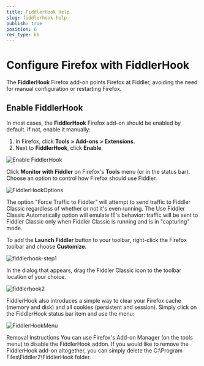 ```yaml
---
title: FiddlerHook Help
slug: fiddlerhook-help
publish: true
position: 6
res_type: kb
---
```


<!-- http://fiddler2.com/Fiddler2/addons/fiddlerhook/ -->

Configure Firefox with FiddlerHook
==================================

The **FiddlerHook** Firefox add-on points Firefox at Fiddler, avoiding the need for manual configuration or restarting Firefox.

Enable FiddlerHook
------------------

In most cases, the **FiddlerHook** Firefox add-on should be enabled by default. If not, enable it manually:

1. In Firefox, click **Tools > Add-ons > Extensions**.
2. Next to **FiddlerHook**, click **Enable**.

 ![Enable FiddlerHook][1]
 
Click **Monitor with Fiddler** on Firefox's **Tools** menu (or in the status bar).  Choose an option to control how Firefox should use Fiddler.  

![FiddlerHookOptions](../images/FiddlerHookOptions.png)  

The option "Force Traffic to Fiddler" will attempt to send traffic to Fiddler Classic regardless of whether or not it's even running. The Use Fiddler Classic Automatically option will emulate IE's behavior: traffic will be sent to Fiddler Classic only when Fiddler Classic is running and is in "capturing" mode.

To add the **Launch Fiddler** button to your toolbar, right-click the Firefox toolbar and choose **Customize.**  

![fiddlerhook-step1](../images/fiddlerhook-step1.png)

In the dialog that appears, drag the Fiddler Classic icon to the toolbar location of your choice.  

![fiddlerhook2](../images/fiddlerhook2.png)

FiddlerHook also introduces a simple way to clear your Firefox cache (memory and disk) and all cookies (persistent and session).  Simply click on the FiddlerHook status bar item and use the menu:  

![FiddlerHookMenu](../images/fhmenu.png)

Removal Instructions
You can use Firefox's Add-on Manager (on the tools menu) to disable the FiddlerHook addon.  If you would like to remove the FiddlerHook add-on altogether, you can simply delete the C:\Program Files\Fiddler2\FiddlerHook folder.

[1]: ../images/FiddlerHook/Enable.png
